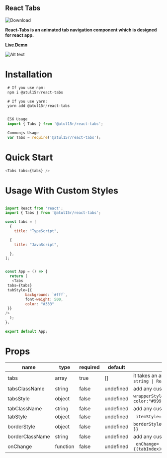 ## React Tabs

<!-- ![Build](https://github.com/atul15r/react-tabs/actions/workflows/main.yml/badge.svg) -->
![Download](https://img.shields.io/npm/dt/@atul15r/react-tabs.svg)

**React-Tabs is an animated tab navigation component which is designed for react
app.**

**[Live Demo](https://codesandbox.io/s/atul15r-react-tabs-mdnzqn)**

![Alt text](visual/react-tabs.gif?raw=true 'React Tabs')

# Installation

```js
 # If you use npm:
 npm i @atul15r/react-tabs

 # If you use yarn:
 yarn add @atul15r/react-tabs


 ES6 Usage
 import { Tabs } from '@atul15r/react-tabs';

 Commonjs Usage
 var Tabs = require('@atul15r/react-tabs');

```

# Quick Start

```js
<Tabs tabs={tabs} />
```

# Usage With Custom Styles

```js

import React from 'react';
import { Tabs } from '@atul15r/react-tabs';

const tabs = [
  {
    title: "TypeScript",

  {
    title: "JavaScript",

  },
];


const App = () => {
  return (
   <Tabs
 tabs={tabs}
 tabStyle={{
         background: `#fff`,
         font-weight: 500,
         color: "#333"
 }}
/>
  );
};

export default App;

```

# Props

| name            | type     | required | default   | description                                                    |
| --------------- | -------- | -------- | --------- | -------------------------------------------------------------- |
| tabs            | array    | true     | []        | it takes an array of object `{ title: string \| ReactNode }[]` |
| tabsClassName   | string   | false    | undefined | add any custom class you want                                  |
| tabsStyle       | object   | false    | undefined | `wrapperStyle= {{ background:"#ccc", color:"#999", ...etc }}`  |
| tabClassName    | string   | false    | undefined | add any custom class you want                                  |
| tabStyle        | object   | false    | undefined | ` itemStyle= {{ padding:4, }}`                                 |
| borderStyle     | object   | false    | undefined | `borderStyle= {{ background:#6b6b6b, }}`                       |
| borderClassName | string   | false    | undefined | add any custom class you want                                  |
| onChange        | function | false    | undefined | ` onChange={(tabIndex)=>setCurrentTab(tabIndex)}`              |
